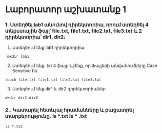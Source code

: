 # Լաբորատոր աշխատանք 1
###  1. Ստեղծել lab1 անունով դիրեկտորիա, որում ստեղծել 4 տեքստային ֆայլ՝ file.txt, file1.txt, file2.txt, file3.txt և 2 դիրեկտորիա՝ dir1, dir2։

1. Ստեղծում ենք lab1 դիրեկտորիա
```
 mkdir lab1
```
2. Ստեղծում ենք .txt 4 ֆայլ: Նշենք, որ Ֆայլերի անվանումները Case Sensitive են:
```
touch file.txt file1.txt file2.txt file3.txt
``` 
3. Ստեղծում ենք dir1 և dir2 դիրեկտորիաներ
```
mkdir dir1 dir2
```
### 2.. Կատարել հետևյալ հրամանները և բացատրել տարբերությունը․ ls *.txt ls * .txt
```
ls *.txt
```